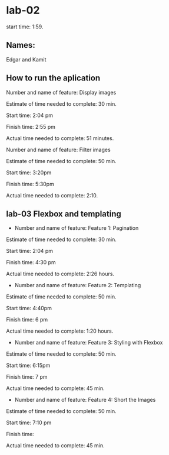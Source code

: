 # lab-02
start time: 1:59.

## Names:
Edgar and Kamit

## How to run the aplication

Number and name of feature: Display images

Estimate of time needed to complete: 30 min.

Start time: 2:04 pm

Finish time: 2:55 pm

Actual time needed to complete: 51 minutes.



Number and name of feature: Filter images

Estimate of time needed to complete: 50 min.

Start time:  3:20pm

Finish time:  5:30pm

Actual time needed to complete: 2:10.

## lab-03 Flexbox and templating


- Number and name of feature: Feature 1: Pagination

Estimate of time needed to complete: 30 min.

Start time: 2:04 pm

Finish time: 4:30 pm

Actual time needed to complete: 2:26 hours.


- Number and name of feature: Feature 2: Templating

Estimate of time needed to complete: 50 min.

Start time: 4:40pm

Finish time: 6 pm

Actual time needed to complete: 1:20 hours.


- Number and name of feature: Feature 3: Styling with Flexbox

Estimate of time needed to complete: 50 min.

Start time: 6:15pm

Finish time: 7 pm

Actual time needed to complete: 45 min.


- Number and name of feature: Feature 4: Short the Images

Estimate of time needed to complete: 50 min.

Start time: 7:10 pm

Finish time: 

Actual time needed to complete: 45 min.






